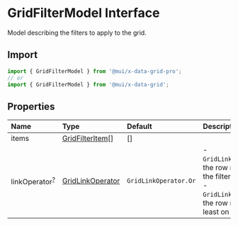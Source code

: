 # GridFilterModel Interface

<p class="description">Model describing the filters to apply to the grid.</p>

## Import

```js
import { GridFilterModel } from '@mui/x-data-grid-pro';
// or
import { GridFilterModel } from '@mui/x-data-grid';
```

## Properties

| Name                                                                                           | Type                                                                                  | Default                                                 | Description                                                                                                                                |
| :--------------------------------------------------------------------------------------------- | :------------------------------------------------------------------------------------ | :------------------------------------------------------ | :----------------------------------------------------------------------------------------------------------------------------------------- |
| <span class="prop-name">items</span>                                                           | <span class="prop-type">[GridFilterItem](/api/data-grid/grid-filter-item/)[]</span>   | <span class="prop-default">[]</span>                    |                                                                                                                                            |
| <span class="prop-name optional">linkOperator<sup><abbr title="optional">?</abbr></sup></span> | <span class="prop-type">[GridLinkOperator](/api/data-grid/grid-link-operator/)</span> | <span class="prop-default">`GridLinkOperator.Or`</span> | - `GridLinkOperator.And`: the row must pass all the filter items.<br />- `GridLinkOperator.Or`: the row must pass at least on filter item. |
